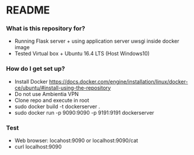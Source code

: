 # README #


### What is this repository for? ###

* Running Flask server +  using application server uwsgi inside docker image
* Tested Virtual box + Ubuntu 16.4 LTS (Host Windows10)


### How do I get set up? ###

* Install Docker   https://docs.docker.com/engine/installation/linux/docker-ce/ubuntu/#install-using-the-repository
* Do not use Ambientia VPN
* Clone repo and execute in root
* sudo docker build -t dockerserver . 
* sudo docker run -p 9090:9090 -p 9191:9191 dockerserver

### Test ###

* Web browser: locahost:9090  or localhost:9090/cat
* curl localhost:9090


